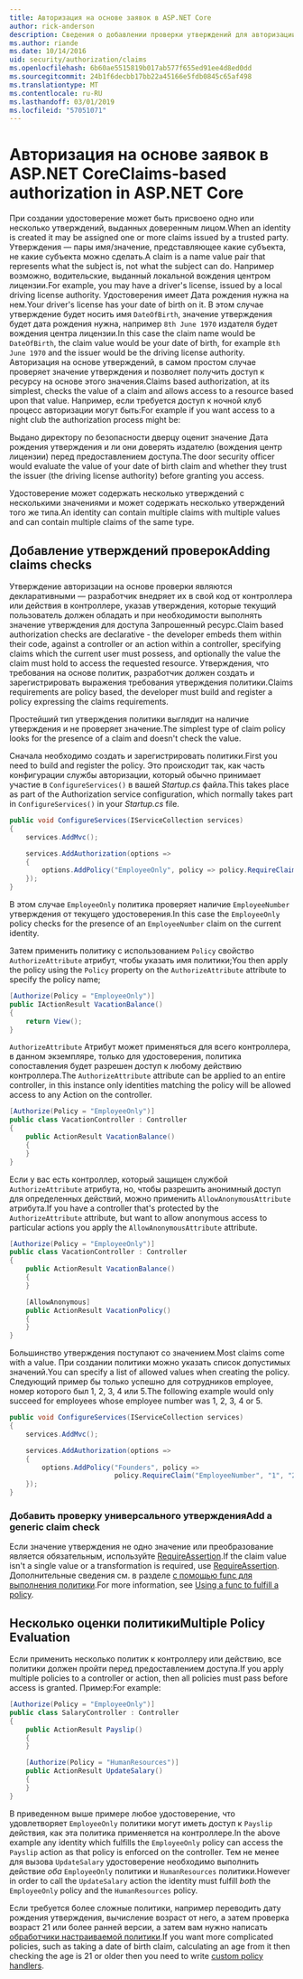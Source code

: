 ```yaml
---
title: Авторизация на основе заявок в ASP.NET Core
author: rick-anderson
description: Сведения о добавлении проверки утверждений для авторизации в приложении ASP.NET Core.
ms.author: riande
ms.date: 10/14/2016
uid: security/authorization/claims
ms.openlocfilehash: 6b60ae5515819b017ab577f655ed91ee4d8ed0dd
ms.sourcegitcommit: 24b1f6decbb17bb22a45166e5fdb0845c65af498
ms.translationtype: MT
ms.contentlocale: ru-RU
ms.lasthandoff: 03/01/2019
ms.locfileid: "57051071"
---
```

# <a name="claims-based-authorization-in-aspnet-core"></a><span data-ttu-id="bad0c-103">Авторизация на основе заявок в ASP.NET Core</span><span class="sxs-lookup"><span data-stu-id="bad0c-103">Claims-based authorization in ASP.NET Core</span></span>

<a name="security-authorization-claims-based"></a>

<span data-ttu-id="bad0c-104">При создании удостоверение может быть присвоено одно или несколько утверждений, выданных доверенным лицом.</span><span class="sxs-lookup"><span data-stu-id="bad0c-104">When an identity is created it may be assigned one or more claims issued by a trusted party.</span></span> <span data-ttu-id="bad0c-105">Утверждения — пары имя/значение, представляющее какие субъекта, не какие субъекта можно сделать.</span><span class="sxs-lookup"><span data-stu-id="bad0c-105">A claim is a name value pair that represents what the subject is, not what the subject can do.</span></span> <span data-ttu-id="bad0c-106">Например возможно, водительские, выданный локальной вождения центром лицензии.</span><span class="sxs-lookup"><span data-stu-id="bad0c-106">For example, you may have a driver's license, issued by a local driving license authority.</span></span> <span data-ttu-id="bad0c-107">Удостоверения имеет Дата рождения нужна на нем.</span><span class="sxs-lookup"><span data-stu-id="bad0c-107">Your driver's license has your date of birth on it.</span></span> <span data-ttu-id="bad0c-108">В этом случае утверждение будет носить имя `DateOfBirth`, значение утверждения будет дата рождения нужна, например `8th June 1970` издателя будет вождения центра лицензии.</span><span class="sxs-lookup"><span data-stu-id="bad0c-108">In this case the claim name would be `DateOfBirth`, the claim value would be your date of birth, for example `8th June 1970` and the issuer would be the driving license authority.</span></span> <span data-ttu-id="bad0c-109">Авторизация на основе утверждений, в самом простом случае проверяет значение утверждения и позволяет получить доступ к ресурсу на основе этого значения.</span><span class="sxs-lookup"><span data-stu-id="bad0c-109">Claims based authorization, at its simplest, checks the value of a claim and allows access to a resource based upon that value.</span></span> <span data-ttu-id="bad0c-110">Например, если требуется доступ к ночной клуб процесс авторизации могут быть:</span><span class="sxs-lookup"><span data-stu-id="bad0c-110">For example if you want access to a night club the authorization process might be:</span></span>

<span data-ttu-id="bad0c-111">Выдано директору по безопасности дверцу оценит значение Дата рождения утверждения и ли они доверять издателю (вождения центр лицензии) перед предоставлением доступа.</span><span class="sxs-lookup"><span data-stu-id="bad0c-111">The door security officer would evaluate the value of your date of birth claim and whether they trust the issuer (the driving license authority) before granting you access.</span></span>

<span data-ttu-id="bad0c-112">Удостоверение может содержать несколько утверждений с несколькими значениями и может содержать несколько утверждений того же типа.</span><span class="sxs-lookup"><span data-stu-id="bad0c-112">An identity can contain multiple claims with multiple values and can contain multiple claims of the same type.</span></span>

## <a name="adding-claims-checks"></a><span data-ttu-id="bad0c-113">Добавление утверждений проверок</span><span class="sxs-lookup"><span data-stu-id="bad0c-113">Adding claims checks</span></span>

<span data-ttu-id="bad0c-114">Утверждение авторизации на основе проверки являются декларативными — разработчик внедряет их в свой код от контроллера или действия в контроллере, указав утверждения, которые текущий пользователь должен обладать и при необходимости выполнять значение утверждения для доступа Запрошенный ресурс.</span><span class="sxs-lookup"><span data-stu-id="bad0c-114">Claim based authorization checks are declarative - the developer embeds them within their code, against a controller or an action within a controller, specifying claims which the current user must possess, and optionally the value the claim must hold to access the requested resource.</span></span> <span data-ttu-id="bad0c-115">Утверждения, что требования на основе политик, разработчик должен создать и зарегистрировать выражения требования утверждения политики.</span><span class="sxs-lookup"><span data-stu-id="bad0c-115">Claims requirements are policy based, the developer must build and register a policy expressing the claims requirements.</span></span>

<span data-ttu-id="bad0c-116">Простейший тип утверждения политики выглядит на наличие утверждения и не проверяет значение.</span><span class="sxs-lookup"><span data-stu-id="bad0c-116">The simplest type of claim policy looks for the presence of a claim and doesn't check the value.</span></span>

<span data-ttu-id="bad0c-117">Сначала необходимо создать и зарегистрировать политики.</span><span class="sxs-lookup"><span data-stu-id="bad0c-117">First you need to build and register the policy.</span></span> <span data-ttu-id="bad0c-118">Это происходит так, как часть конфигурации службы авторизации, который обычно принимает участие в `ConfigureServices()` в вашей *Startup.cs* файла.</span><span class="sxs-lookup"><span data-stu-id="bad0c-118">This takes place as part of the Authorization service configuration, which normally takes part in `ConfigureServices()` in your *Startup.cs* file.</span></span>

```csharp
public void ConfigureServices(IServiceCollection services)
{
    services.AddMvc();

    services.AddAuthorization(options =>
    {
        options.AddPolicy("EmployeeOnly", policy => policy.RequireClaim("EmployeeNumber"));
    });
}
```

<span data-ttu-id="bad0c-119">В этом случае `EmployeeOnly` политика проверяет наличие `EmployeeNumber` утверждения от текущего удостоверения.</span><span class="sxs-lookup"><span data-stu-id="bad0c-119">In this case the `EmployeeOnly` policy checks for the presence of an `EmployeeNumber` claim on the current identity.</span></span>

<span data-ttu-id="bad0c-120">Затем применить политику с использованием `Policy` свойство `AuthorizeAttribute` атрибут, чтобы указать имя политики;</span><span class="sxs-lookup"><span data-stu-id="bad0c-120">You then apply the policy using the `Policy` property on the `AuthorizeAttribute` attribute to specify the policy name;</span></span>

```csharp
[Authorize(Policy = "EmployeeOnly")]
public IActionResult VacationBalance()
{
    return View();
}
```

<span data-ttu-id="bad0c-121">`AuthorizeAttribute` Атрибут может применяться для всего контроллера, в данном экземпляре, только для удостоверения, политика сопоставления будет разрешен доступ к любому действию контроллера.</span><span class="sxs-lookup"><span data-stu-id="bad0c-121">The `AuthorizeAttribute` attribute can be applied to an entire controller, in this instance only identities matching the policy will be allowed access to any Action on the controller.</span></span>

```csharp
[Authorize(Policy = "EmployeeOnly")]
public class VacationController : Controller
{
    public ActionResult VacationBalance()
    {
    }
}
```

<span data-ttu-id="bad0c-122">Если у вас есть контроллер, который защищен службой `AuthorizeAttribute` атрибута, но, чтобы разрешить анонимный доступ для определенных действий, можно применить `AllowAnonymousAttribute` атрибута.</span><span class="sxs-lookup"><span data-stu-id="bad0c-122">If you have a controller that's protected by the `AuthorizeAttribute` attribute, but want to allow anonymous access to particular actions you apply the `AllowAnonymousAttribute` attribute.</span></span>

```csharp
[Authorize(Policy = "EmployeeOnly")]
public class VacationController : Controller
{
    public ActionResult VacationBalance()
    {
    }

    [AllowAnonymous]
    public ActionResult VacationPolicy()
    {
    }
}
```

<span data-ttu-id="bad0c-123">Большинство утверждения поступают со значением.</span><span class="sxs-lookup"><span data-stu-id="bad0c-123">Most claims come with a value.</span></span> <span data-ttu-id="bad0c-124">При создании политики можно указать список допустимых значений.</span><span class="sxs-lookup"><span data-stu-id="bad0c-124">You can specify a list of allowed values when creating the policy.</span></span> <span data-ttu-id="bad0c-125">Следующий пример бы только успешно для сотрудников employee, номер которого был 1, 2, 3, 4 или 5.</span><span class="sxs-lookup"><span data-stu-id="bad0c-125">The following example would only succeed for employees whose employee number was 1, 2, 3, 4 or 5.</span></span>

```csharp
public void ConfigureServices(IServiceCollection services)
{
    services.AddMvc();

    services.AddAuthorization(options =>
    {
        options.AddPolicy("Founders", policy =>
                          policy.RequireClaim("EmployeeNumber", "1", "2", "3", "4", "5"));
    });
}
```

### <a name="add-a-generic-claim-check"></a><span data-ttu-id="bad0c-126">Добавить проверку универсального утверждения</span><span class="sxs-lookup"><span data-stu-id="bad0c-126">Add a generic claim check</span></span>

<span data-ttu-id="bad0c-127">Если значение утверждения не одно значение или преобразование является обязательным, используйте [RequireAssertion](/dotnet/api/microsoft.aspnetcore.authorization.authorizationpolicybuilder.requireassertion).</span><span class="sxs-lookup"><span data-stu-id="bad0c-127">If the claim value isn't a single value or a transformation is required, use [RequireAssertion](/dotnet/api/microsoft.aspnetcore.authorization.authorizationpolicybuilder.requireassertion).</span></span> <span data-ttu-id="bad0c-128">Дополнительные сведения см. в разделе [с помощью func для выполнения политики](xref:security/authorization/policies#using-a-func-to-fulfill-a-policy).</span><span class="sxs-lookup"><span data-stu-id="bad0c-128">For more information, see [Using a func to fulfill a policy](xref:security/authorization/policies#using-a-func-to-fulfill-a-policy).</span></span>

## <a name="multiple-policy-evaluation"></a><span data-ttu-id="bad0c-129">Несколько оценки политики</span><span class="sxs-lookup"><span data-stu-id="bad0c-129">Multiple Policy Evaluation</span></span>

<span data-ttu-id="bad0c-130">Если применить несколько политик к контроллеру или действию, все политики должен пройти перед предоставлением доступа.</span><span class="sxs-lookup"><span data-stu-id="bad0c-130">If you apply multiple policies to a controller or action, then all policies must pass before access is granted.</span></span> <span data-ttu-id="bad0c-131">Пример:</span><span class="sxs-lookup"><span data-stu-id="bad0c-131">For example:</span></span>

```csharp
[Authorize(Policy = "EmployeeOnly")]
public class SalaryController : Controller
{
    public ActionResult Payslip()
    {
    }

    [Authorize(Policy = "HumanResources")]
    public ActionResult UpdateSalary()
    {
    }
}
```

<span data-ttu-id="bad0c-132">В приведенном выше примере любое удостоверение, что удовлетворяет `EmployeeOnly` политики могут иметь доступ к `Payslip` действия, как эта политика применяется на контроллере.</span><span class="sxs-lookup"><span data-stu-id="bad0c-132">In the above example any identity which fulfills the `EmployeeOnly` policy can access the `Payslip` action as that policy is enforced on the controller.</span></span> <span data-ttu-id="bad0c-133">Тем не менее для вызова `UpdateSalary` удостоверение необходимо выполнить действие *оба* `EmployeeOnly` политики и `HumanResources` политики.</span><span class="sxs-lookup"><span data-stu-id="bad0c-133">However in order to call the `UpdateSalary` action the identity must fulfill *both* the `EmployeeOnly` policy and the `HumanResources` policy.</span></span>

<span data-ttu-id="bad0c-134">Если требуется более сложные политики, например переводить дату рождения утверждения, вычисление возраст от него, а затем проверка возраст 21 или более ранней версии, а затем вам нужно написать [обработчики настраиваемой политики](xref:security/authorization/policies).</span><span class="sxs-lookup"><span data-stu-id="bad0c-134">If you want more complicated policies, such as taking a date of birth claim, calculating an age from it then checking the age is 21 or older then you need to write [custom policy handlers](xref:security/authorization/policies).</span></span>
